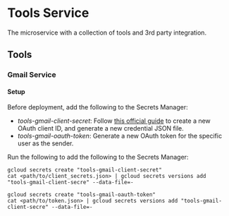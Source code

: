 # Tools Service

The microservice with a collection of tools and 3rd party integration.

## Tools

### Gmail Service

#### Setup

Before deployment, add the following to the Secrets Manager:
- *tools-gmail-client-secret*: Follow [this official guide](https://developers.google.com/gmail/api/quickstart/python#authorize_credentials_for_a_desktop_application) to create a new OAuth client ID, and generate a new credential JSON file.
- *tools-gmail-oauth-token*: Generate a new OAuth token for the specific user as the sender.


Run the following to add the following to the Secrets Manager:
```
gcloud secrets create "tools-gmail-client-secret"
cat <path/to/client_secrets.json> | gcloud secrets versions add "tools-gmail-client-secre" --data-file=-

gcloud secrets create "tools-gmail-oauth-token"
cat <path/to/token.json> | gcloud secrets versions add "tools-gmail-client-secre" --data-file=-
```
